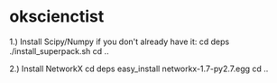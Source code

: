 okscienctist
============

1.) Install Scipy/Numpy if you don't already have it:
cd deps
./install_superpack.sh
cd ..

2.) Install NetworkX
cd deps
easy_install networkx-1.7-py2.7.egg 
cd ..